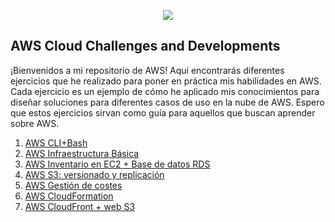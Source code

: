 <p align="center">
  <img src="https://user-images.githubusercontent.com/126183973/223799982-27810622-2dbc-4b6e-adee-425ba423dd10.png" />
</p>

## **AWS Cloud Challenges and Developments**

¡Bienvenidos a mi repositorio de AWS! Aquí encontrarás diferentes ejercicios que he realizado para poner en práctica mis habilidades en AWS. Cada ejercicio es un ejemplo de cómo he aplicado mis conocimientos para diseñar soluciones para diferentes casos de uso en la nube de AWS. Espero que estos ejercicios sirvan como guía para aquellos que buscan aprender sobre AWS.

1. [AWS CLI+Bash](https://github.com/ccalvop/AWS-Challenges/blob/main/AWS_CLI%2BBash.md)
2. [AWS Infraestructura Básica](https://github.com/ccalvop/AWS-Challenges/blob/main/AWS_InfraestructuraBasica.md)
3. [AWS Inventario en EC2 + Base de datos RDS](https://github.com/ccalvop/AWS-Challenges/blob/main/AWS_InventarioEC2%2BDatabaseRDS.md)
4. [AWS S3: versionado y replicación](https://github.com/ccalvop/AWS-Challenges/blob/main/AWS_S3.md)
5. [AWS Gestión de costes](https://github.com/ccalvop/AWS-Challenges/blob/main/AWS_Costes.md)
6. [AWS CloudFormation](https://github.com/ccalvop/AWS-Challenges/blob/main/AWS_Automatizacion.md)
7. [AWS CloudFront + web S3](https://github.com/ccalvop/AWS-Challenges/blob/main/AWS_CloudFront%2BWeb_S3.md)
